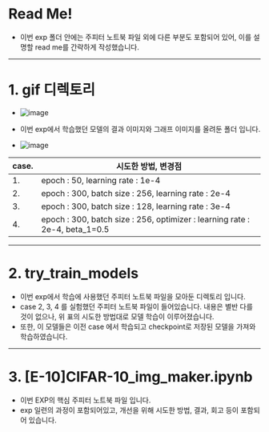 # Read Me! 

* 이번 exp 폴더 안에는 주피터 노트북 파일 외에 다른 부분도 포함되어 있어, 이를 설명할 read me를 간략하게 작성했습니다. 

-------------------
# 1. gif 디렉토리
  * ![image](https://user-images.githubusercontent.com/96944114/154039157-912e067a-351f-45d8-ac3f-4a51be6349b4.png)
  * 이번 exp에서 학습했던 모델의 결과 이미지와 그래프 이미지를 올려둔 폴더 입니다. 

* ![image](https://user-images.githubusercontent.com/96944114/154010289-72a59423-7480-4110-95ec-c4ca08bf26b5.gif)

| case. | 시도한 방법, 변경점  |
| --- | --- |
| 1.  | epoch : 50, learning rate : 1e-4  |
| 2.  | epoch : 300, batch size : 256, learning rate : 2e-4 |
| 3.  | epoch : 300, batch size : 128, learning rate : 3e-4 | 
| 4.  | epoch : 300, batch size : 256, optimizer : learning rate : 2e-4, beta_1=0.5 |


----------------------------------------


# 2. try_train_models
  * 이번 exp에서 학습에 사용했던 주피터 노트북 파일을 모아둔 디렉토리 입니다. 
  * case 2, 3, 4 를 실험했던 주피터 노트북 파일이 들어있습니다. 내용은 별반 다를 것이 없으나, 
    위 표의 시도한 방법대로 모델 학습이 이루어졌습니다. 
  * 또한, 이 모델들은 이전 case 에서 학습되고 checkpoint로 저장된 모델을 가져와 학습하였습니다.  


-----------------------


# 3. [E-10]CIFAR-10_img_maker.ipynb
  * 이번 EXP의 핵심 주피터 노트북 파일 입니다. 
  * exp 일련의 과정이 포함되어있고, 개선을 위해 시도한 방법, 결과, 회고 등이 포함되어 있습니다. 
